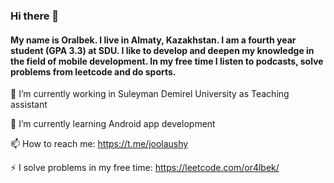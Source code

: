### Hi there 👋

####  My name is Oralbek. I live in Almaty, Kazakhstan. I am a fourth year student (GPA 3.3) at SDU. I like to develop and deepen my knowledge in the field of mobile development. In my free time I listen to podcasts, solve problems from leetcode and do sports.

🔭 I’m currently working in Suleyman Demirel University as Teaching assistant

🌱 I’m currently learning Android app development

📫 How to reach me: https://t.me/joolaushy

⚡  I solve problems in my free time: https://leetcode.com/or4lbek/
<!--
**Or4lbek/Or4lbek** is a ✨ _special_ ✨ repository because its `README.md` (this file) appears on your GitHub profile.

Here are some ideas to get you started:


- 👯 I’m looking to collaborate on ...
- 🤔 I’m looking for help with ...
- 💬 Ask me about ...

- 😄 Pronouns: ...
- ⚡ Fun fact: ...
-->
